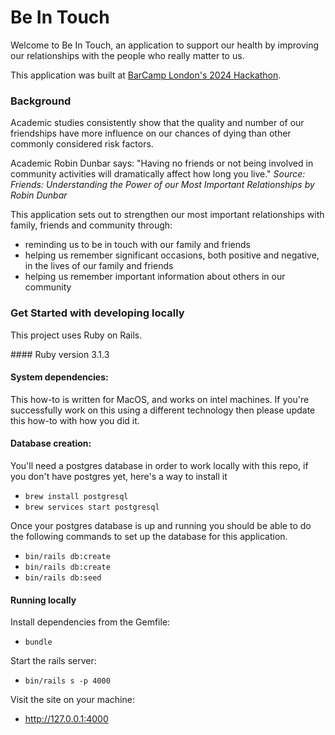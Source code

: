 # Be In Touch

Welcome to Be In Touch, an application to support our health by improving our relationships with the people who really matter to us.

This application was built at [BarCamp London's 2024 Hackathon](https://bclhack.wordpress.com/).

### Background

Academic studies consistently show that the quality and number of our friendships have more influence on our chances of dying than other commonly considered risk factors.

Academic Robin Dunbar says: "Having no friends or not being involved in community activities will dramatically affect how long you live." *Source: Friends: Understanding the Power of our Most Important Relationships by Robin Dunbar*

This application sets out to strengthen our most important relationships with family, friends and community through: 
- reminding us to be in touch with our family and friends
- helping us remember significant occasions, both positive and negative, in the lives of our family and friends
- helping us remember important information about others in our community

### Get Started with developing locally

This project uses Ruby on Rails.

#### Ruby version
3.1.3

#### System dependencies:
This how-to is written for MacOS, and works on intel machines. If you're successfully work on this using a different technology then please update this how-to with how you did it. 

#### Database creation: 

You'll need a postgres database in order to work locally with this repo, if you don't have postgres yet, here's a way to install it
- `brew install postgresql`
- `brew services start postgresql`

Once your postgres database is up and running you should be able to do the following commands to set up the database for this application.
- `bin/rails db:create`
- `bin/rails db:create`
- `bin/rails db:seed`

#### Running locally

Install dependencies from the Gemfile:
- `bundle`

Start the rails server:
- `bin/rails s -p 4000`

Visit the site on your machine:
- http://127.0.0.1:4000

